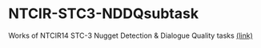 # NTCIR-STC3-NDDQsubtask 
Works of NTCIR14 STC-3 Nugget Detection &amp; Dialogue Quality tasks [(link)](https://sakai-lab.github.io/stc3-dataset/)
